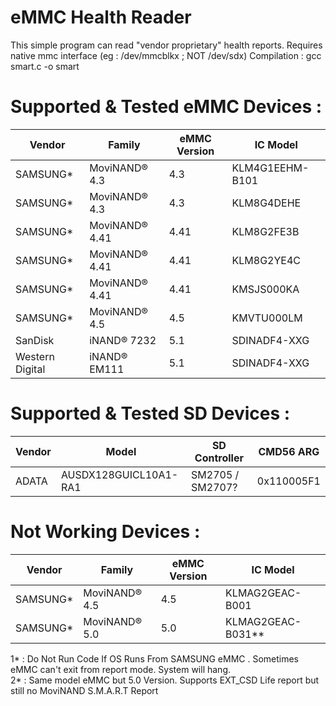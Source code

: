 # eMMC Health Reader
This simple program can read "vendor proprietary" health reports.
Requires native mmc interface (eg : /dev/mmcblkx ; NOT /dev/sdx)
Compilation : gcc smart.c -o smart

# Supported & Tested eMMC Devices :

| Vendor | Family | eMMC Version | IC Model |
| - | - | - | - |
| SAMSUNG* | MoviNAND® 4.3 | 4.3 | KLM4G1EEHM-B101 |
| SAMSUNG* | MoviNAND® 4.3 | 4.3 | KLM8G4DEHE |
| SAMSUNG* | MoviNAND® 4.41 | 4.41 | KLM8G2FE3B |
| SAMSUNG* | MoviNAND® 4.41 | 4.41 | KLM8G2YE4C |
| SAMSUNG* | MoviNAND® 4.41 | 4.41 | KMSJS000KA |
| SAMSUNG* | MoviNAND® 4.5 | 4.5 | KMVTU000LM |
| SanDisk | iNAND® 7232 | 5.1 | SDINADF4-XXG |
| Western Digital | iNAND® EM111 | 5.1 | SDINADF4-XXG |

# Supported & Tested SD Devices :

| Vendor | Model | SD Controller | CMD56 ARG |
| - | - | - | - |
| ADATA | AUSDX128GUICL10A1-RA1  | SM2705 / SM2707? | 0x110005F1 |

# Not Working Devices : 

| Vendor | Family | eMMC Version | IC Model |
| - | - | - | - |
| SAMSUNG* | MoviNAND® 4.5 | 4.5 | KLMAG2GEAC-B001 |
| SAMSUNG* | MoviNAND® 5.0 | 5.0 | KLMAG2GEAC-B031** |


1* : Do Not Run Code If OS Runs From SAMSUNG eMMC . Sometimes eMMC can't exit from report mode. System will hang.  
2* : Same model eMMC but 5.0 Version. Supports EXT_CSD Life report but still no MoviNAND S.M.A.R.T Report
